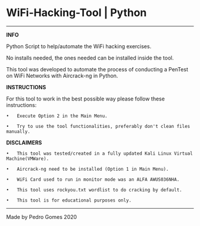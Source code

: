 # WiFi-Hacking-Tool | Python

---

**INFO**

Python Script to help/automate the WiFi hacking exercises.

No installs needed, the ones needed can be installed inside the tool.

This tool was developed to automate the process of conducting a PenTest on WiFi Networks with Aircrack-ng in Python.

**INSTRUCTIONS**

For this tool to work in the best possible way please follow these instructions:

  	•	Execute Option 2 in the Main Menu.
	
  	•	Try to use the tool functionalities, preferably don't clean files manually.

**DISCLAIMERS**

  	•	This tool was tested/created in a fully updated Kali Linux Virtual Machine(VMWare).
	
  	•	Aircrack-ng need to be installed (Option 1 in Main Menu).
	
  	•	WiFi Card used to run in monitor mode was an ALFA AWUS036NHA.
	
  	•	This tool uses rockyou.txt wordlist to do cracking by default.
	
  	•	This tool is for educational purposes only.

---

Made by Pedro Gomes 2020
